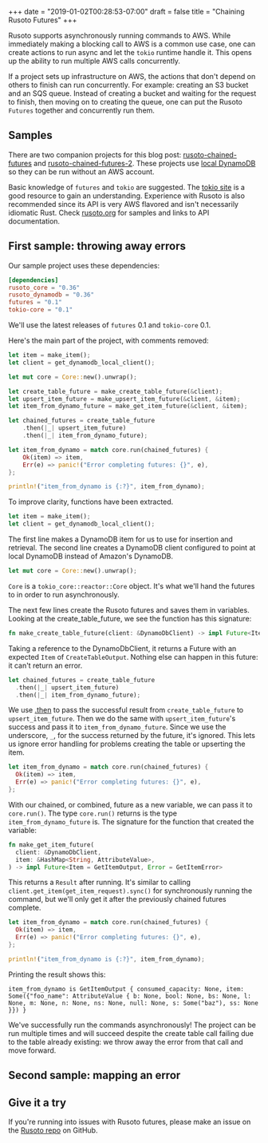 +++
date = "2019-01-02T00:28:53-07:00"
draft = false
title = "Chaining Rusoto Futures"
+++

Rusoto supports asynchronously running commands to AWS. While immediately making a blocking call to AWS is a common use case, one can create actions to run async and let the `tokio` runtime handle it. This opens up the ability to run multiple AWS calls concurrently. 

If a project sets up infrastructure on AWS, the actions that don't depend on others to finish can run concurrently. For example: creating an S3 bucket and an SQS queue. Instead of creating a bucket and waiting for the request to finish, then moving on to creating the queue, one can put the Rusoto `Futures` together and concurrently run them.

<!--more-->

## Samples

There are two companion projects for this blog post: [rusoto-chained-futures]() and [rusoto-chained-futures-2](). These projects use [local DynamoDB]() so they can be run without an AWS account.

Basic knowledge of `futures` and `tokio` are suggested. The [tokio site](https://tokio.rs/docs/futures/overview/) is a good resource to gain an understanding. Experience with Rusoto is also recommended since its API is very AWS flavored and isn't necessarily idiomatic Rust. Check [rusoto.org]() for samples and links to API documentation.

## First sample: throwing away errors

Our sample project uses these dependencies:

```toml
[dependencies]
rusoto_core = "0.36"
rusoto_dynamodb = "0.36"
futures = "0.1"
tokio-core = "0.1"
```

We'll use the latest releases of `futures` 0.1 and `tokio-core` 0.1.

Here's the main part of the project, with comments removed:

```rust
let item = make_item();
let client = get_dynamodb_local_client();

let mut core = Core::new().unwrap();

let create_table_future = make_create_table_future(&client);
let upsert_item_future = make_upsert_item_future(&client, &item);
let item_from_dynamo_future = make_get_item_future(&client, &item);

let chained_futures = create_table_future
    .then(|_| upsert_item_future)
    .then(|_| item_from_dynamo_future);

let item_from_dynamo = match core.run(chained_futures) {
    Ok(item) => item,
    Err(e) => panic!("Error completing futures: {}", e),
};

println!("item_from_dynamo is {:?}", item_from_dynamo);
```

To improve clarity, functions have been extracted.

```rust
let item = make_item();
let client = get_dynamodb_local_client();
```

The first line makes a DynamoDB item for us to use for insertion and retrieval. The second line creates a DynamoDB client configured to point at local DynamoDB instead of Amazon's DynamoDB.

```rust
let mut core = Core::new().unwrap();
```

`Core` is a `tokio_core::reactor::Core` object. It's what we'll hand the futures to in order to run asynchronously.

The next few lines create the Rusoto futures and saves them in variables. Looking at the create_table_future, we see the function has this signature:

```rust
fn make_create_table_future(client: &DynamoDbClient) -> impl Future<Item = CreateTableOutput>
```

Taking a reference to the DynamoDbClient, it returns a Future with an expected `Item` of `CreateTableOutput`. Nothing else can happen in this future: it can't return an error.

```rust
let chained_futures = create_table_future
  .then(|_| upsert_item_future)
  .then(|_| item_from_dynamo_future);
```

We use [.then]() to pass the successful result from `create_table_future` to `upsert_item_future`. Then we do the same with `upsert_item_future`'s success and pass it to `item_from_dynamo_future`. Since we use the underscore, `_`, for the success returned by the future, it's ignored. This lets us ignore error handling for problems creating the table or upserting the item.

```rust
let item_from_dynamo = match core.run(chained_futures) {
  Ok(item) => item,
  Err(e) => panic!("Error completing futures: {}", e),
};
```

With our chained, or combined, future as a new variable, we can pass it to `core.run()`. The type `core.run()` returns is the type `item_from_dynamo_future` is. The signature for the function that created the variable:

```rust
fn make_get_item_future(
  client: &DynamoDbClient,
  item: &HashMap<String, AttributeValue>,
) -> impl Future<Item = GetItemOutput, Error = GetItemError>
```

This returns a `Result` after running. It's similar to calling `client.get_item(get_item_request).sync()` for synchronously running the command, but we'll only get it after the previously chained futures complete.

```rust
let item_from_dynamo = match core.run(chained_futures) {
  Ok(item) => item,
  Err(e) => panic!("Error completing futures: {}", e),
};

println!("item_from_dynamo is {:?}", item_from_dynamo);
```

Printing the result shows this:

```
item_from_dynamo is GetItemOutput { consumed_capacity: None, item: Some({"foo_name": AttributeValue { b: None, bool: None, bs: None, l: None, m: None, n: None, ns: None, null: None, s: Some("baz"), ss: None }}) }
```

We've successfully run the commands asynchronously! The project can be run multiple times and will succeed despite the create table call failing due to the table already existing: we throw away the error from that call and move forward.

## Second sample: mapping an error

## Give it a try

If you're running into issues with Rusoto futures, please make an issue on the [Rusoto repo]() on GitHub.
